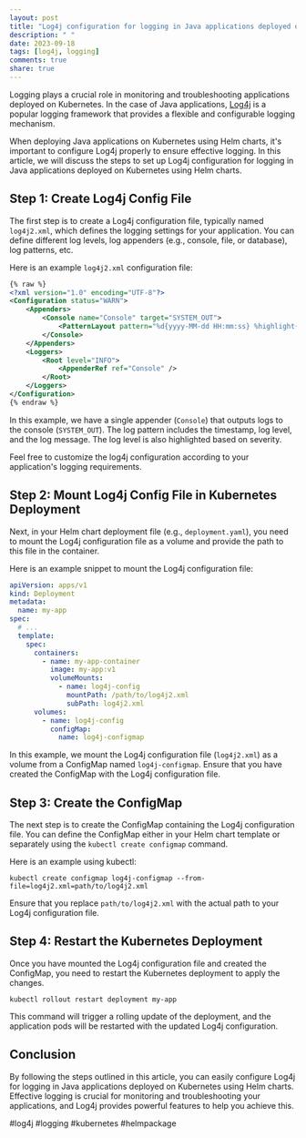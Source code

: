 ```yaml
---
layout: post
title: "Log4j configuration for logging in Java applications deployed on Kubernetes using Helm charts"
description: " "
date: 2023-09-18
tags: [log4j, logging]
comments: true
share: true
---
```


Logging plays a crucial role in monitoring and troubleshooting applications deployed on Kubernetes. In the case of Java applications, [Log4j](https://logging.apache.org/log4j/) is a popular logging framework that provides a flexible and configurable logging mechanism.

When deploying Java applications on Kubernetes using Helm charts, it's important to configure Log4j properly to ensure effective logging. In this article, we will discuss the steps to set up Log4j configuration for logging in Java applications deployed on Kubernetes using Helm charts.

## Step 1: Create Log4j Config File

The first step is to create a Log4j configuration file, typically named `log4j2.xml`, which defines the logging settings for your application. You can define different log levels, log appenders (e.g., console, file, or database), log patterns, etc.

Here is an example `log4j2.xml` configuration file:

```xml
{% raw %}
<?xml version="1.0" encoding="UTF-8"?>
<Configuration status="WARN">
    <Appenders>
        <Console name="Console" target="SYSTEM_OUT">
            <PatternLayout pattern="%d{yyyy-MM-dd HH:mm:ss} %highlight{%level}{FATAL=red, ERROR=red, WARN=yellow, INFO=green, DEBUG=cyan, TRACE=blue} %msg%n" />
        </Console>
    </Appenders>
    <Loggers>
        <Root level="INFO">
            <AppenderRef ref="Console" />
        </Root>
    </Loggers>
</Configuration>
{% endraw %}
```

In this example, we have a single appender (`Console`) that outputs logs to the console (`SYSTEM_OUT`). The log pattern includes the timestamp, log level, and the log message. The log level is also highlighted based on severity.

Feel free to customize the log4j configuration according to your application's logging requirements.

## Step 2: Mount Log4j Config File in Kubernetes Deployment

Next, in your Helm chart deployment file (e.g., `deployment.yaml`), you need to mount the Log4j configuration file as a volume and provide the path to this file in the container.

Here is an example snippet to mount the Log4j configuration file:

```yaml
apiVersion: apps/v1
kind: Deployment
metadata:
  name: my-app
spec:
  # ...
  template:
    spec:
      containers:
        - name: my-app-container
          image: my-app:v1
          volumeMounts:
            - name: log4j-config
              mountPath: /path/to/log4j2.xml
              subPath: log4j2.xml
      volumes:
        - name: log4j-config
          configMap:
            name: log4j-configmap
```

In this example, we mount the Log4j configuration file (`log4j2.xml`) as a volume from a ConfigMap named `log4j-configmap`. Ensure that you have created the ConfigMap with the Log4j configuration file.

## Step 3: Create the ConfigMap

The next step is to create the ConfigMap containing the Log4j configuration file. You can define the ConfigMap either in your Helm chart template or separately using the `kubectl create configmap` command.

Here is an example using kubectl:

```shell
kubectl create configmap log4j-configmap --from-file=log4j2.xml=path/to/log4j2.xml
```

Ensure that you replace `path/to/log4j2.xml` with the actual path to your Log4j configuration file.

## Step 4: Restart the Kubernetes Deployment

Once you have mounted the Log4j configuration file and created the ConfigMap, you need to restart the Kubernetes deployment to apply the changes.

```shell
kubectl rollout restart deployment my-app
```

This command will trigger a rolling update of the deployment, and the application pods will be restarted with the updated Log4j configuration.

## Conclusion

By following the steps outlined in this article, you can easily configure Log4j for logging in Java applications deployed on Kubernetes using Helm charts. Effective logging is crucial for monitoring and troubleshooting your applications, and Log4j provides powerful features to help you achieve this.

#log4j #logging #kubernetes #helmpackage